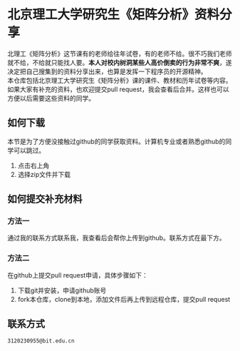 # 北京理工大学研究生《矩阵分析》资料分享
北理工《矩阵分析》这节课有的老师给往年试卷，有的老师不给。很不巧我们老师就不给，不给就只能找人要。**本人对校内树洞某些人高价倒卖的行为非常不爽**，遂决定把自己搜集到的资料分享出来，也算是发挥一下程序员的开源精神。  
本仓库包括北京理工大学研究生《矩阵分析》课的课件、教材和历年试卷等内容。如果大家有补充的资料，也欢迎提交pull request，我会查看后合并。这样也可以方便以后需要这些资料的同学。
## 如何下载

本节是为了方便没接触过github的同学获取资料。计算机专业或者熟悉github的同学可以跳过。
1. 点击右上角
2. 选择zip文件并下载

## 如何提交补充材料
### 方法一
通过我的联系方式联系我，我查看后会帮你上传到github。联系方式在最下方。
### 方法二
在github上提交pull request申请，具体步骤如下：
1. 下载git并安装，申请github账号
2. fork本仓库，clone到本地，添加文件后再上传到远程仓库，提交pull request

## 联系方式
    3120230955@bit.edu.cn
